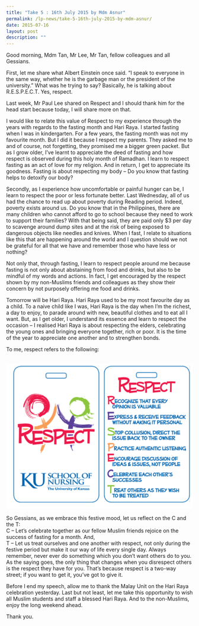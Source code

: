 ```yaml
---
title: "Take 5 : 16th July 2015 by Mdm Asnur"
permalink: /lp-news/take-5-16th-july-2015-by-mdm-asnur/
date: 2015-07-16
layout: post
description: ""
---
```

Good morning, Mdm Tan, Mr Lee, Mr Tan, fellow colleagues and all Gessians.

First, let me share what Albert Einstein once said. “I speak to everyone in the same way, whether he is the garbage man or the president of the university.” What was he trying to say? Basically, he is talking about R.E.S.P.E.C.T. Yes, respect.

Last week, Mr Paul Lee shared on Respect and I should thank him for the head start because today, I will share more on that.

I would like to relate this value of Respect to my experience through the years with regards to the fasting month and Hari Raya. I started fasting when I was in kindergarten. For a few years, the fasting month was not my favourite month. But I did it because I respect my parents. They asked me to and of course, not forgetting, they promised me a bigger green packet. But as I grow older, I’ve learnt to appreciate the deed of fasting and how respect is observed during this holy month of Ramadhan. I learn to respect fasting as an act of love for my religion. And in return, I get to appreciate its goodness. Fasting is about respecting my body – Do you know that fasting helps to detoxify our body?

Secondly, as I experience how uncomfortable or painful hunger can be, I learn to respect the poor or less fortunate better. Last Wednesday, all of us had the chance to read up about poverty during Reading period. Indeed, poverty exists around us. Do you know that in the Philippines, there are many children who cannot afford to go to school because they need to work to support their families? With that being said, they are paid only $3 per day to scavenge around dump sites and at the risk of being exposed to dangerous objects like needles and knives. When I fast, I relate to situations like this that are happening around the world and I question should we not be grateful for all that we have and remember those who have less or nothing?

Not only that, through fasting, I learn to respect people around me because fasting is not only about abstaining from food and drinks, but also to be mindful of my words and actions. In fact, I get encouraged by the respect shown by my non-Muslims friends and colleagues as they show their concern by not purposely offering me food and drinks.

Tomorrow will be Hari Raya. Hari Raya used to be my most favourite day as a child. To a naive child like I was, Hari Raya is the day when I’m the richest, a day to enjoy, to parade around with new, beautiful clothes and to eat all I want. But, as I get older, I understand its essence and learn to respect the occasion – I realised Hari Raya is about respecting the elders, celebrating the young ones and bringing everyone together, rich or poor. It is the time of the year to appreciate one another and to strengthen bonds.

To me, respect refers to the following:


<br>
<img src="/images/gess1.png" 
         style="width:600px"
	/>
<br>



So Gessians, as we embrace this festive mood, let us reflect on the C and the T:  
C – Let’s celebrate together as our fellow Muslim friends rejoice on the success of fasting for a month. And,  
T – Let us treat ourselves and one another with respect, not only during the festive period but make it our way of life every single day. Always remember, never ever do something which you don’t want others do to you. As the saying goes, the only thing that changes when you disrespect others is the respect they have for you. That’s because respect is a two-way street; if you want to get it, you’ve got to give it.

Before I end my speech, allow me to thank the Malay Unit on the Hari Raya celebration yesterday. Last but not least, let me take this opportunity to wish all Muslim students and staff a blessed Hari Raya. And to the non-Muslims, enjoy the long weekend ahead.

Thank you.